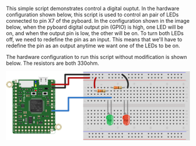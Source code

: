 This simple script demonstrates control a digital ouptut. In the hardware configuration shown below, this script is used to control an pair of LEDs connected to pin X7 of the pyboard. In the configuration shown in the image below, when the pyboard digital output pin (GPIO) is high, one LED will be on, and when the output pin is low, the other will be on. To turn both LEDs off, we need to redefine the pin as an input. This means that we'll have to redefine the pin as an output anytime we want one of the LEDs to be on.

The hardware configuration to run this script without modification is shown below. The resistors are both 330ohm. 

![Multi-LED Hardware Setup](pyboard_breadboard_multiLEDoneGPIO.png) 
